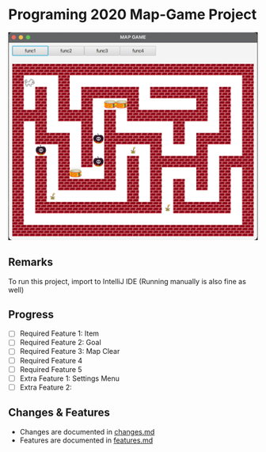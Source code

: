 # Programing 2020 Map-Game Project

![main-screen](img/main-screen.png)

## Remarks
To run this project, import to IntelliJ IDE (Running manually is also fine as well)

## Progress
- [ ] Required Feature 1: Item
- [ ] Required Feature 2: Goal
- [ ] Required Feature 3: Map Clear
- [ ] Required Feature 4
- [ ] Required Feature 5
- [ ] Extra Feature 1: Settings Menu
- [ ] Extra Feature 2:

## Changes & Features
- Changes are documented in [changes.md](changes.md)
- Features are documented in [features.md](features.md)